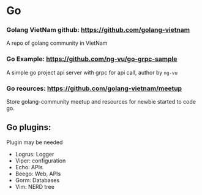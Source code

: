 Go
===
### Golang VietNam github: https://github.com/golang-vietnam
A repo of golang community in VietNam

### Go Example: https://github.com/ng-vu/go-grpc-sample

A simple go project api server with grpc for api call, author by `ng-vu`
### Go reources: https://github.com/golang-vietnam/meetup

Store golang-community meetup and resources for newbie started to code go.

## Go plugins:
Plugin may be needed

- Logrus: Logger
- Viper: configuration
- Echo: APIs
- Beego: Web, APIs
- Gorm: Databases
- Vim: NERD tree
